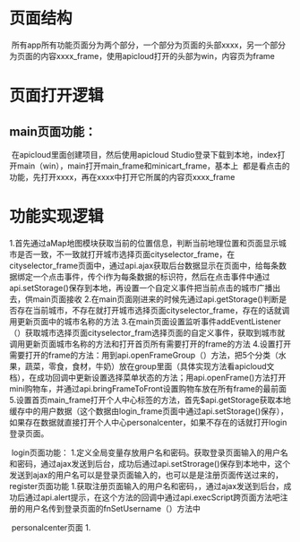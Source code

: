 # 页面结构
  所有app所有功能页面分为两个部分，一个部分为页面的头部xxxx，另一个部分为页面的内容xxxx_frame，使用apicloud打开的头部为win，内容页为frame
# 页面打开逻辑

  ## main页面功能：</br>
  在apicloud里面创建项目，然后使用apicloud Studio登录下载到本地，index打开main（win），main打开main_frame和minicart_frame，基本上
  都是看点击的功能，先打开xxxx，再在xxxx中打开它所属的内容页xxxx_frame
# 功能实现逻辑
  1.首先通过aMap地图模块获取当前的位置信息，判断当前地理位置和页面显示城市是否一致，不一致就打开城市选择页面cityselector_frame，在cityselector_frame页面中，通过api.ajax获取后台数据显示在页面中，给每条数据绑定一个点击事件，传个i作为每条数据的标识符，然后在点击事件中通过api.setStorage()保存到本地，再设置一个自定义事件把当前点击的城市广播出去，供main页面接收
  2.在main页面刚进来的时候先通过api.getStorage()判断是否存在当前城市，不存在就打开城市选择页面cityselector_frame，存在的话就调用更新页面中的城市名称的方法
  3.在main页面设置监听事件addEventListener（）获取城市选择页面cityselector_fram选择页面的自定义事件，获取到城市就调用更新页面城市名称的方法和打开首页所有需要打开的frame的方法
  4.设置打开需要打开的frame的方法：用到api.openFrameGroup（）方法，把5个分类（水果，蔬菜，零食，食材，牛奶）放在group里面（具体实现方法看apicloud文档），在成功回调中更新设置选择菜单状态的方法；用api.openFrame()方法打开mini购物车，并通过api.bringFrameToFront设置购物车放在所有frame的最前面
  5.设置首页main_frame打开个人中心标签的方法，首先$api.getStorage获取本地缓存中的用户数据（这个数据由login_frame页面中通过api.setStorage()保存），如果存在数据就直接打开个人中心personalcenter，如果不存在的话就打开login登录页面。
  
  login页面功能：
  1.定义全局变量存放用户名和密码。获取登录页面输入的用户名和密码，通过ajax发送到后台，成功后通过api.setStrorage()保存到本地中，这个发送到ajax的用户名可以是登录页面输入的，也可以是是注册页面传送过来的，
  
  register页面功能
  1.获取注册页面输入的用户名和密码，，通过ajax发送到后台，成功后通过api.alert提示，在这个方法的回调中通过api.execScript跨页面方法吧注册的用户名传到登录页面的fnSetUsername（）方法中
  
  personalcenter页面
  1.

